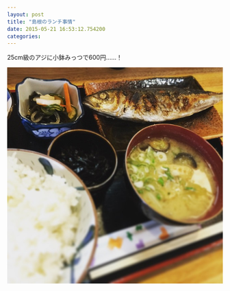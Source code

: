 ```yaml
---
layout: post
title: "島根のランチ事情"
date: 2015-05-21 16:53:12.754200
categories: 
---
```


25cm級のアジに小鉢みっつで600円……！

![アジ定食](/assets/images/201505/11244669_104679769866623_1187298342_n.jpg)


